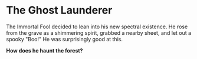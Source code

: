 # The Ghost Launderer

The Immortal Fool decided to lean into his new spectral existence. He rose from the grave as a shimmering spirit, grabbed a nearby sheet, and let out a spooky "Boo!" He was surprisingly good at this.

**How does he haunt the forest?**